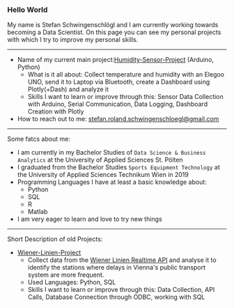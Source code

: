 ### Hello World

My name is Stefan Schwingenschlögl and I am currently working towards becoming a Data Scientist. On this page you can see my personal projects with which I try to improve my personal skills. <br>
___
- Name of my current main project:<a href = "https://github.com/stefan-schwingenschloegl/Humidity-Sensor-Project" target="_blank">Humidity-Sensor-Project</a> (Arduino, Python)
  - What is it all about: Collect temperature and humidity with an Elegoo UNO, send it to Laptop via Bluetooth, create a Dashboard using Plotly(+Dash) and analyze it
  - Skills I want to learn or improve through this: Sensor Data Collection with Arduino, Serial Communication, Data Logging, Dashboard Creation with Plotly
- How to reach out to me: stefan.roland.schwingenschloegl@gmail.com
___

Some fatcs about me:
- I am currently in my Bachelor Studies of `Data Science & Business Analytics` at the University of Applied Sciences St. Pölten
- I graduated from the Bachelor Studies `Sports Equipment Technology` at the University of Applied Sciences Technikum Wien in 2019
- Programming Languages I have at least a basic knowledge about: 
    * Python
    * SQL
    * R
    * Matlab
 - I am very eager to learn and love to try new things
 
 ___
 Short Description of old Projects:
 - <a href = "https://github.com/stefan-schwingenschloegl/Wiener-Linien-Project" target="_blank">Wiener-Linien-Project</a>
    * Collect data from the <a href = "http://www.wienerlinien.at/ogd_realtime/doku/" target="_blank">Wiener Linien Realtime API</a> and analyse it to identify the stations where delays in Vienna's public transport system are more frequent.
    * Used Languages: Python, SQL
    * Skills I want to learn or improve through this: Data Collection, API Calls, Database Connection through ODBC, working with SQL 

  
<!--
**stefan-schwingenschloegl/stefan-schwingenschloegl** is a ✨ _special_ ✨ repository because its `README.md` (this file) appears on your GitHub profile.
